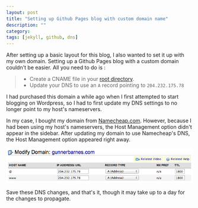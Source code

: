 ```yaml
---
layout: post
title: "Setting up Github Pages blog with custom domain name"
description: ""
category: 
tags: [jekyll, github, dns]
---
```

After setting up a basic layout for this blog, I also wanted to set it up with my own domain. 
Setting up a Github Pages blog with a custom domain couldn't be easier. All you need to do is :
>- Create a CNAME file in your [root directory](https://github.com/GunnerBarnes/gunnerbarnes.github.com).
>- Update your DNS to use an `A` record pointing to `204.232.175.78`

I had purchased this domain a while ago when I first attempted to start blogging on Wordpress, so I had to first update my DNS settings to no longer point to my host's nameservers.

In my case, I bought my domain from [Namecheap.com](http://namecheap.com). However, because I had been using my host's nameservers, the Host Management option didn't appear in the sidebar. After updating my domain to use Namecheap's DNS, the Host Management option appeared right away. 

![Namecheap's Host Management settings](/assets/images/host_management.png)

Save these DNS changes, and that's it, though it may take up to a day for the changes to propagate.





